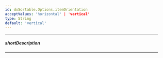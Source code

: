 ```yaml
---
id: dxSortable.Options.itemOrientation
acceptValues: 'horizontal' | 'vertical'
type: String
default: 'vertical'
---
```

---
##### shortDescription
<!-- Description goes here -->

---
<!-- Description goes here -->